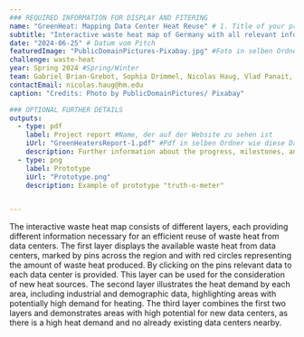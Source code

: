 ```yaml
---
### REQUIRED INFORMATION FOR DISPLAY AND FITERING
name: "GreenHeat: Mapping Data Center Heat Reuse" # 1. Title of your prototype
subtitle: "Interactive waste heat map of Germany with all relevant information for an efficient reuse of waste heat by data centers" # 2. One sentence explaining your prototype
date: "2024-06-25" # Datum vom Pitch
featuredImage: "PublicDomainPictures-Pixabay.jpg" #Foto in selben Ordner wie diese Datei
challenge: waste-heat
year: Spring 2024 #Spring/Winter
team: Gabriel Brian-Grebot, Sophia Drimmel, Nicolas Haug, Vlad Panait, Patrick Mayer #6. Team members
contactEmail: nicolas.haug@hm.edu
caption: "Credits: Photo by PublicDomainPictures/ Pixabay"

### OPTIONAL FURTHER DETAILS
outputs:
  - type: pdf
    label: Project report #Name, der auf der Website zu sehen ist
    iUrl: "GreenHeatersReport-1.pdf" #Pdf in selben Ordner wie diese Datei
    description: Further information about the progress, milestones, and roadblocks.
  - type: png
    label: Prototype
    iUrl: "Prototype.png"
    description: Example of prototype "truth-o-meter"


---
```

The interactive waste heat map consists of different layers, each providing different information necessary for an efficient reuse of waste heat from data centers. The first layer displays the available waste heat from data centers, marked by pins across the region and with red circles representing the amount of waste heat produced. By clicking on the pins relevant data to each data center is provided. This layer can be used for the consideration of new heat sources. The second layer illustrates the heat demand by each area, including industrial and demographic data, highlighting areas with potentially high demand for heating. The third layer combines the first two layers and demonstrates areas with high potential for new data centers, as there is a high heat demand and no already existing data centers nearby. 
